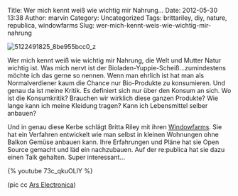 Title: Wer mich kennt weiß wie wichtig mir Nahrung...
Date: 2012-05-30 13:38
Author: marvin
Category: Uncategorized
Tags: brittariley, diy, nature, republica, windowfarms
Slug: wer-mich-kennt-weis-wie-wichtig-mir-nahrung

![5122491825_8be955bcc0_z]({filename}/images/5122491825_8be955bcc0_z.jpg)

Wer mich kennt weiß wie wichtig mir Nahrung, die Welt und Mutter Natur
wichtig ist. Was mich nervt ist der
Bioladen-Yuppie-Scheiß...zumindestens möchte ich das gerne so nennen.
Wenn man ehrlich ist hat man als Normalverdiener kaum die Chance nur
Bio-Produkte zu konsumieren. Und genau da ist meine Kritik. Es definiert
sich nur über den Konsum an sich. Wo ist die Konsumkritik? Brauchen wir
wirklich diese ganzen Produkte? Wie lange kann ich meine Kleidung
tragen? Kann ich Lebensmittel selber anbauen?

Und in genau diese Kerbe schlägt Britta Riley mit ihren
[Windowfarms](http://www.windowfarms.org/). Sie hat ein Verfahren
entwickelt wie man selbst in kleinen Wohnungen ohne Balkon Gemüse
anbauen kann. Ihre Erfahrungen und Pläne hat sie Open Source gemacht und
läd ein nachzubauen. Auf der re:publica hat sie dazu einen Talk
gehalten. Super interessant...

{% youtube 73c_qkuOLIY %}

(pic cc [Ars
Electronica](http://www.flickr.com/photos/arselectronica/5122491825/))


